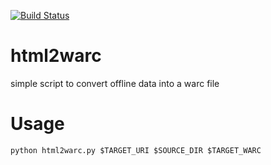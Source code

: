 [![Build Status](https://travis-ci.org/steffenfritz/html2warc.svg?branch=master)](https://travis-ci.org/steffenfritz/html2warc)
# html2warc
simple script to convert offline data into a warc file

# Usage
    python html2warc.py $TARGET_URI $SOURCE_DIR $TARGET_WARC
